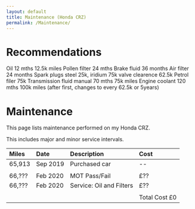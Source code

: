 ```yaml
---
layout: default
title: Maintenance (Honda CRZ)
permalink: /Maintenance/
---
```


# Recommendations

Oil 12 mths 12.5k miles
Pollen filter 24 mths
Brake fluid 36 months
Air filter 24 months
Spark plugs steel 25k, iridium 75k
valve clearence 62.5k
Petrol filer 75k
Transmission fluid manual 70 mths 75k miles
Engine coolant 120 mths 100k miles (after first, changes to every 62.5k or 5years)


# Maintenance 

This page lists maintenance performed on my Honda CRZ.

This includes major and minor service intervals.


| Miles  | Date | Description | Cost |
|:-------|:-----|:------------|:-----|
| 65,913 | Sep 2019 |Purchased car |  --  |
| | | | |
| 66,??? | Feb 2020 | MOT Pass/Fail |  £??  |
| 66,??? | Feb 2020 | Service: Oil and Filters |  £??  |
| | | | |
| | | | Total Cost £0 |



